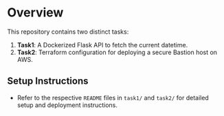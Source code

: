 # Overview

This repository contains two distinct tasks:

1.  **Task1**: A Dockerized Flask API to fetch the current datetime.
2.  **Task2**: Terraform configuration for deploying a secure Bastion host on AWS.

## Setup Instructions

-   Refer to the respective `README` files in `task1/` and `task2/` for detailed setup and deployment instructions.
